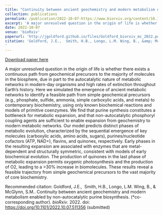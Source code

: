 ```yaml
---
title: "Continuity between ancient geochemistry and modern metabolism enabled by non-autocatalytic purine biosynthesis"
collection: publications
permalink: /publication/2022-10-07-https://www.biorxiv.org/content/10.1101/2022.10.07.511356v1.abstract
excerpt: 'A major unresolved question in the origin of life is whether there exists a continuous path from geochemical precursors to the majority of molecules in the biosphere, due in part to the autocatalytic nature of metabolic networks in modern-day organisms and high rates of extinction throughout Earth’s history. Here we simulated the emergence of ancient metabolic networks to identify a feasible path from simple geochemical precursors (e.g., phosphate, sulfide, ammonia, simple carboxylic acids, and metals) to contemporary biochemistry, using only known biochemical reactions and models of primitive coenzymes. We find that purine synthesis constitutes a bottleneck for metabolic expansion, and that non-autocatalytic phosphoryl coupling agents are sufficient to enable expansion from geochemistry to modern metabolic networks. Our model predicts distinct phases of metabolic evolution, characterized by the sequential emergence of key molecules (carboxylic acids, amino acids, sugars), purines/nucleotide cofactors (ATP, NAD+), flavins, and quinones, respectively. Early phases in the resulting expansion are associated with enzymes that are metal-dependent and structurally symmetric, consistent with models of early biochemical evolution. The production of quinones in the last phase of metabolic expansion permits oxygenic photosynthesis and the production of O2, leading to a >30% increase in biomolecules. These results reveal a feasible trajectory from simple geochemical precursors to the vast majority of core biochemistry.'
date: 2022-10-07
venue: 'bioRxiv'
paperurl: 'http://jgoldford.github.io/files/Goldford_biorxiv_mc_2022.pdf'
citation: 'Goldford, J.E.,  Smith, H.B., Longo, L.M. Wing, B., &amp; McGlynn, S.M.. Continuity between ancient geochemistry and modern metabolism enabled by non-autocatalytic purine biosynthesis. (*co-corresponding author). <i>bioRxiv</i>. 2022. doi: https://doi.org/10.1101/2022.10.07.511356 (submitted)
'
---
```


<a href='http://jgoldford.github.io/files/Goldford_biorxiv_mc_2022.pdf'>Download paper here</a>

A major unresolved question in the origin of life is whether there exists a continuous path from geochemical precursors to the majority of molecules in the biosphere, due in part to the autocatalytic nature of metabolic networks in modern-day organisms and high rates of extinction throughout Earth’s history. Here we simulated the emergence of ancient metabolic networks to identify a feasible path from simple geochemical precursors (e.g., phosphate, sulfide, ammonia, simple carboxylic acids, and metals) to contemporary biochemistry, using only known biochemical reactions and models of primitive coenzymes. We find that purine synthesis constitutes a bottleneck for metabolic expansion, and that non-autocatalytic phosphoryl coupling agents are sufficient to enable expansion from geochemistry to modern metabolic networks. Our model predicts distinct phases of metabolic evolution, characterized by the sequential emergence of key molecules (carboxylic acids, amino acids, sugars), purines/nucleotide cofactors (ATP, NAD+), flavins, and quinones, respectively. Early phases in the resulting expansion are associated with enzymes that are metal-dependent and structurally symmetric, consistent with models of early biochemical evolution. The production of quinones in the last phase of metabolic expansion permits oxygenic photosynthesis and the production of O2, leading to a >30% increase in biomolecules. These results reveal a feasible trajectory from simple geochemical precursors to the vast majority of core biochemistry.

Recommended citation: Goldford, J.E.,  Smith, H.B., Longo, L.M. Wing, B., & McGlynn, S.M.. Continuity between ancient geochemistry and modern metabolism enabled by non-autocatalytic purine biosynthesis. (*co-corresponding author). <i>bioRxiv</i>. 2022. doi: https://doi.org/10.1101/2022.10.07.511356 (submitted)
